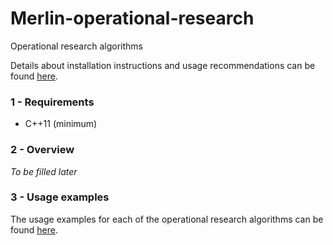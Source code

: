 # Merlin-operational-research
Operational research algorithms

Details about installation instructions and usage recommendations can be found [here](https://github.com/merlin-source-libraries/Merlin-instructions#merlin-instructions).

### 1 - Requirements

- C++11 (minimum)

### 2 - Overview

_To be filled later_

### 3 - Usage examples

The usage examples for each of the operational research algorithms can be found [here](https://github.com/rlefevre1/Merlin-examples/tree/master/operational-research).
